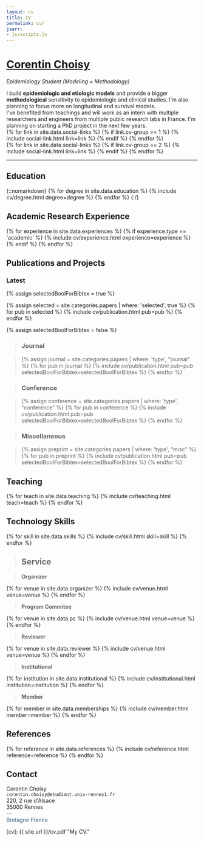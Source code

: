 ```yaml
---
layout: cv
title: CV
permalink: cv/
jsarr:
- js/scripts.js
---
```


<h1 id="cv-title"><a href="{{ site.url }}">Corentin Choisy</a></h1>

<p id="cv-subtitle"><i>Epidemiology Student (<span class="cv-vis">Modeling</span> + <span class="cv-ai">Methodology</span>)</i></p>

<!-- <div id="cv-toc">
<ul class="cv-description">
	<li>Education</li>
	<li>Industry Research</li>
	<li>Academic Research</li>
	<li>Honors and Awards</li>
	<li>Publications</li>
	<li>Talks</li>
	<li>Press</li>
	<li>Teaching</li>
	<li>Mentoring</li>
	<li>Grants and Funding</li>
	<li>Interactive Articles</li>
	<li>Service</li>
	<li>Design</li>
	<li>References</li>
</ul>
</div> -->

<div>
I build <b><span class="cv-vis">epidemiologic and etiologic models</span></b> and provide a bigger <b><span class="cv-ai">methodological</span></b> sensitivity to epidemiologic and clinical studies. I'm also planning to focus more on longitudinal and survival models.
</div>

<div class="cv-spacer"></div>

<div>
I've benefited from teachings and will work as an intern with multiple researchers and engineers from multiple public research labs in France. I'm planning on starting a PhD project in the next few years.
</div>

<!-- <div class="cv-spacer"></div>

<div>
My research is supported by a NASA Space Technology Research Fellowship.
</div> -->

<div class="cv-spacer"></div>

<div class="cv-image-links-wrapper">
	<div class="cv-image-links">
		{% for link in site.data.social-links %}
			{% if link.cv-group == 1 %}
				{% include social-link.html link=link %}
			{% endif %}
		{% endfor %}
	</div>
	<div class="cv-image-links">
		{% for link in site.data.social-links %}
			{% if link.cv-group == 2 %}
				{% include social-link.html link=link %}
			{% endif %}
		{% endfor %}
	</div>
</div>

***

## Education

{::nomarkdown}
{% for degree in site.data.education %}
{% include cv/degree.html degree=degree %}
{% endfor %}
{:/}

## Academic Research Experience

{% for experience in site.data.experiences %}
{% if experience.type == 'academic' %}
{% include cv/experience.html experience=experience %}
{% endif %}
{% endfor %}


## Publications and Projects

### Latest

{% assign selectedBoolForBibtex = true %}

{% assign selected = site.categories.papers | where: 'selected', true %}
{% for pub in selected %}
{% include cv/publication.html pub=pub %}
{% endfor %}

<!-- ### All Publications -->

{% assign selectedBoolForBibtex = false %}


>### Journal

>{% assign journal = site.categories.papers | where: 'type', "journal" %}
{% for pub in journal %}
{% include cv/publication.html pub=pub selectedBoolForBibtex=selectedBoolForBibtex %}
{% endfor %}

>### Conference

>{% assign conference = site.categories.papers | where: 'type', "conference" %}
{% for pub in conference %}
{% include cv/publication.html pub=pub selectedBoolForBibtex=selectedBoolForBibtex %}
{% endfor %}

>### Miscellaneous

>{% assign preprint = site.categories.papers | where: 'type', "misc" %}
{% for pub in preprint %}
{% include cv/publication.html pub=pub selectedBoolForBibtex=selectedBoolForBibtex %}
{% endfor %}

## Teaching

{% for teach in site.data.teaching %}
{% include cv/teaching.html teach=teach %}
{% endfor %}

## Technology Skills

{% for skill in site.data.skills %}
{% include cv/skill.html skill=skill %}
{% endfor %}

>## Service

><div class="cv-service-title"><b>Organizer</b></div>
{% for venue in site.data.organizer %}
{% include cv/venue.html venue=venue %}
{% endfor %}

><div class="cv-service-title"><b>Program Commitee</b></div>
{% for venue in site.data.pc %}
{% include cv/venue.html venue=venue %}
{% endfor %}

><div class="cv-service-title"><b>Reviewer</b></div>
{% for venue in site.data.reviewer %}
{% include cv/venue.html venue=venue %}
{% endfor %}

><div class="cv-service-title"><b>Institutional</b></div>
{% for institution in site.data.institutional %}
{% include cv/institutional.html institution=institution %}
{% endfor %}

><div class="cv-service-title"><b>Member</b></div>
{% for member in site.data.memberships %}
{% include cv/member.html member=member %}
{% endfor %}

## References

{% for reference in site.data.references %}
{% include cv/reference.html reference=reference %}
{% endfor %}

## Contact

Corentin Choisy  
`corentin.choisy@etudiant.univ-rennes1.fr`  
220, 2 rue d'Alsace  
35000 Rennes
<span style="background: linear-gradient(0deg, #34495e, #3498db); -webkit-background-clip: text; -webkit-text-fill-color: transparent; display: block">
—  
Bretagne
France
</span>


[cv]: {{ site.url }}/cv.pdf "My CV."

<!--[poloclub]: http://poloclub.gatech.edu "Polo Club of Data Science"
[gt]: http://gatech.edu "Georgia Tech"
[cse]: http://cse.gatech.edu "GT Computational Science and Engineering"
[coc]: http://www.cc.gatech.edu "GT College of Computing" -->

[fred]: http://corentinchoisy.github.io "Corentin Choisy"
<!--[polo]: http://www.cc.gatech.edu/~dchau/ "Polo Chau"
[alex]: http://va.gatech.edu/endert/ "Alex Endert" -->

<!--[jpl]: https://www.jpl.nasa.gov/ "NASA Jet Propulsion Lab"
[hi]: https://www.hi.jpl.nasa.gov/ "Human Interfaces Group at NASA JPL"
[pnnl]: https://www.pnnl.gov/ "Pacific Northwest National Laboratory"
[dsa]: http://www.pnnl.gov/nationalsecurity/technical/capabilities/computing/data_sciences.stm "Data Sciences and Analytics Group at PNNL"
[msr]: https://www.microsoft.com/en-us/research/ "Microsoft Research"
[msr-hci]: https://www.microsoft.com/en-us/research/group/human-computer-interaction/ "HCI@MSR" -->

[twitter]: https:/www.twitter.com/corentinchoisy "@corentinchoisy"
[github]: https:/www.github.com/CorentinChoisy "github.com/CorentinChoisy"
<!-- [nstrf]: https://www.nasa.gov/strg/nstrf "NASA Space Technology Research Fellowship" -->

